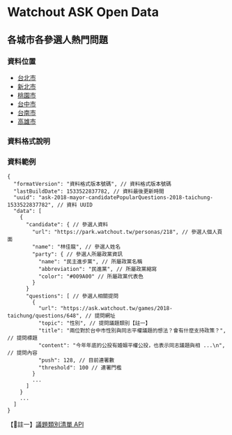 # Watchout ASK Open Data

## 各城市各參選人熱門問題

### 資料位置

- [台北市](https://data.watchout.tw/ask/2018-mayor/2018-taipei-candidate-popular-questions.json)
- [新北市](https://data.watchout.tw/ask/2018-mayor/2018-new-taipei-candidate-popular-questions.json)
- [桃園市](https://data.watchout.tw/ask/2018-mayor/2018-taoyuan-candidate-popular-questions.json)
- [台中市](https://data.watchout.tw/ask/2018-mayor/2018-taichung-candidate-popular-questions.json)
- [台南市](https://data.watchout.tw/ask/2018-mayor/2018-tainan-candidate-popular-questions.json)
- [高雄市](https://data.watchout.tw/ask/2018-mayor/2018-kaohsiung-candidate-popular-questions.json)

### 資料格式說明

### 資料範例

```
{
  "formatVersion": "資料格式版本號碼", // 資料格式版本號碼
  "lastBuildDate": 1533522837782, // 資料最後更新時間
  "uuid": "ask-2018-mayor-candidatePopularQuestions-2018-taichung-1533522837782", // 資料 UUID
  "data": [
    {
      "candidate": { // 參選人資料
        "url": "https://park.watchout.tw/personas/218", // 參選人個人頁面
        "name": "林佳龍", // 參選人姓名
        "party": { // 參選人所屬政黨資訊
          "name": "民主進步黨", // 所屬政黨名稱
          "abbreviation": "民進黨", // 所屬政黨縮寫
          "color": "#009A00" // 所屬政黨代表色
        }
      }
      "questions": [ // 參選人相關提問
        {
          "url": "https://ask.watchout.tw/games/2018-taichung/questions/648", // 提問網址
          "topic": "性別", // 提問議題類別【註一】
          "title": "兩位對於台中市性別與同志平權議題的想法？會有什麼支持政策？", // 提問標題
          "content": "今年年底的公投有婚姻平權公投，也表示同志議題與相 ...\n", // 提問內容
          "push": 128, // 目前連署數
          "threshold": 100 // 連署門檻
        }
        ...
      ]
    }
    ...
  ]
}
```

【註一】[議題類別清單 API](https://core.watchout.tw/park/topics?type=watchout)
